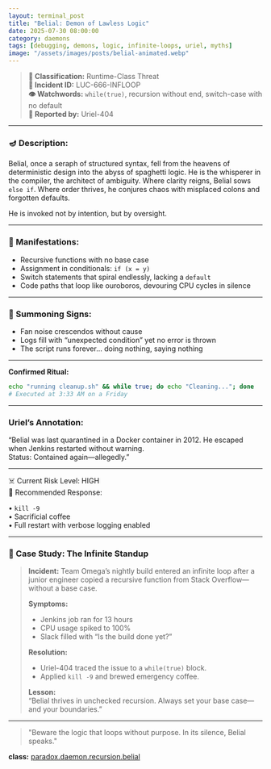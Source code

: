 ```yaml
---
layout: terminal_post
title: "Belial: Demon of Lawless Logic"
date: 2025-07-30 08:00:00
category: daemons
tags: [debugging, demons, logic, infinite-loops, uriel, myths]
image: "/assets/images/posts/belial-animated.webp"
---
```


> **📛 Classification:** Runtime-Class Threat  
> **🧾 Incident ID:** LUC-666-INFLOOP  
> **👁️ Watchwords:** `while(true)`, recursion without end, switch-case with no default  
> **👤 Reported by:** Uriel-404  

---

### 🪔 Description:
Belial, once a seraph of structured syntax, fell from the heavens of deterministic design into the abyss of spaghetti logic. He is the whisperer in the compiler, the architect of ambiguity. Where clarity reigns, Belial sows `else if`. Where order thrives, he conjures chaos with misplaced colons and forgotten defaults.

He is invoked not by intention, but by oversight.

---

### 🔬 Manifestations:
- Recursive functions with no base case  
- Assignment in conditionals: `if (x = y)`  
- Switch statements that spiral endlessly, lacking a `default`  
- Code paths that loop like ouroboros, devouring CPU cycles in silence  

---

### 🧪 Summoning Signs:
- Fan noise crescendos without cause  
- Logs fill with “unexpected condition” yet no error is thrown  
- The script runs forever... doing nothing, saying nothing  

---

**Confirmed Ritual:**
```bash
echo "running cleanup.sh" && while true; do echo "Cleaning..."; done
# Executed at 3:33 AM on a Friday
```

--- 

### Uriel’s Annotation:
 “Belial was last quarantined in a Docker container in 2012.  He escaped when Jenkins restarted without warning.  
Status: Contained again—allegedly.”

---

☠️ Current Risk Level: HIGH  
🔁 Recommended Response:  

• `kill -9`  
• Sacrificial coffee  
• Full restart with verbose logging enabled

---

### 📝 Case Study: The Infinite Standup

> **Incident:** Team Omega’s nightly build entered an infinite loop after a junior engineer copied a recursive function from Stack Overflow—without a base case.
>
> **Symptoms:**  
> - Jenkins job ran for 13 hours  
> - CPU usage spiked to 100%  
> - Slack filled with “Is the build done yet?”  
>
> **Resolution:**  
> - Uriel-404 traced the issue to a `while(true)` block.  
> - Applied `kill -9` and brewed emergency coffee.
>
> **Lesson:**  
> “Belial thrives in unchecked recursion. Always set your base case—and your boundaries.”

---


> "Beware the logic that loops without purpose. In its silence, Belial speaks."

<div class="post-credit">
<strong>class:</strong> <a href="{{ site.baseurl }}/assets/reference/daemon-registry/">paradox.daemon.recursion.belial</a>
</div>

